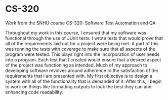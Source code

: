 # CS-320
Work from the SNHU course CS-320: Software Test Automation and QA


Throughout my work in this course, I ensured that my software was functional through the use of JUnit tests. I wrote tests that would prove that all of the requirements laid out for a project were being met. A part of this was running the tests with coverage to make sure that all aspects of the program were tested. This plays right into the incorporation of user needs into a program. Each test that I created would ensure that a desired aspect of the project was functioning as intended. Much of my approach to developing software revolves around adherence to the satisfaction of the requirements that I am presented with. My first objective is to design a system with all of the functionality that is demanded of it. After this, I begin to work on things like formatting outputs to look the best they can and enhancing code readability.

